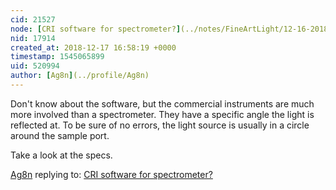 ```yaml
---
cid: 21527
node: [CRI software for spectrometer?](../notes/FineArtLight/12-16-2018/cri-software-for-spectrometer)
nid: 17914
created_at: 2018-12-17 16:58:19 +0000
timestamp: 1545065899
uid: 520994
author: [Ag8n](../profile/Ag8n)
---
```


 Don't know about the software, but the commercial instruments are much more involved than a spectrometer.  They have a specific angle the light is reflected at.  To be sure of no errors, the light source is usually in a circle around the sample port.  

Take a look at the specs.  

[Ag8n](../profile/Ag8n) replying to: [CRI software for spectrometer?](../notes/FineArtLight/12-16-2018/cri-software-for-spectrometer)

